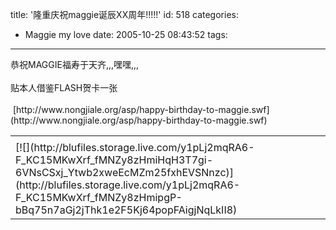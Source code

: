 title: '隆重庆祝maggie诞辰XX周年!!!!!'
id: 518
categories:
  - Maggie my love
date: 2005-10-25 08:43:52
tags:
---

<div id="msgcns!9697D6160EFEBC17!341" class="bvMsg"><div>恭祝MAGGIE福寿于天齐,,,嘿嘿,,,</div>
<div> </div>
<div>贴本人借鉴FLASH贺卡一张</div>
<div> </div>
<div>
<div>
<div> [http://www.nongjiale.org/asp/happy-birthday-to-maggie.swf](http://www.nongjiale.org/asp/happy-birthday-to-maggie.swf)</div></div></div></div><table cellspacing="0" border="0"><tr><td></td></tr><tr><td valign="top">[![](http://blufiles.storage.live.com/y1pLj2mqRA6-F_KC15MKwXrf_fMNZy8zHmiHqH3T7gi-6VNsCSxj_Ytwb2xweEcMZm25fxhEVSNnzc)](http://blufiles.storage.live.com/y1pLj2mqRA6-F_KC15MKwXrf_fMNZy8zHmipgP-bBq75n7aGj2jThk1e2F5Kj64popFAigjNqLkII8)</td></tr></table>